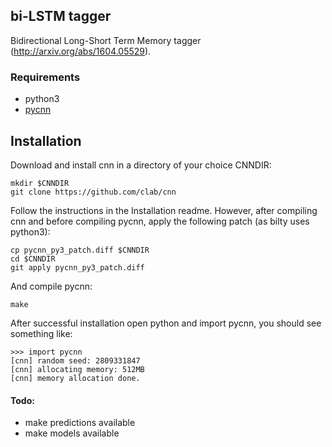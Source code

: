 ## bi-LSTM tagger

Bidirectional Long-Short Term Memory tagger (http://arxiv.org/abs/1604.05529).

### Requirements

* python3 
* [pycnn](https://github.com/clab/cnn)

## Installation

Download and install cnn in a directory of your choice CNNDIR: 

```
mkdir $CNNDIR
git clone https://github.com/clab/cnn
```

Follow the instructions in the Installation readme. However, after
compiling cnn and before compiling pycnn, apply the following patch
(as bilty uses python3): 

``` 
cp pycnn_py3_patch.diff $CNNDIR
cd $CNNDIR
git apply pycnn_py3_patch.diff
```

And compile pycnn:

`make`

After successful installation open python and import pycnn, you should
see something like:

```
>>> import pycnn
[cnn] random seed: 2809331847
[cnn] allocating memory: 512MB
[cnn] memory allocation done.

```


#### Todo:

* make predictions available
* make models available